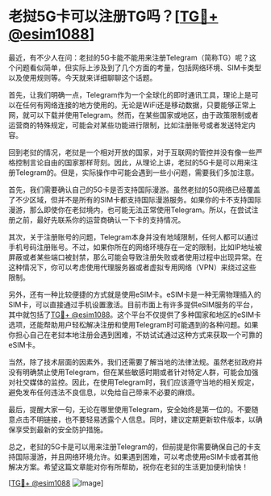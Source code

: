 # 老挝5G卡可以注册TG吗？[[TG💪+ @esim1088](https://t.me/s/esim1088)]

最近，有不少人在问：老挝的5G卡能不能用来注册Telegram（简称TG）呢？这个问题看似简单，但实际上涉及到了几个方面的考量，包括网络环境、SIM卡类型以及使用规则等。今天就来详细聊聊这个话题。

首先，让我们明确一点，Telegram作为一个全球化的即时通讯工具，理论上是可以在任何有网络连接的地方使用的。无论是WiFi还是移动数据，只要能够正常上网，就可以下载并使用Telegram。然而，在某些国家或地区，由于政策限制或者运营商的特殊规定，可能会对某些功能进行限制，比如注册账号或者发送特定内容。

回到老挝的情况，老挝是一个相对开放的国家，对于互联网的管控并没有像一些严格控制言论自由的国家那样苛刻。因此，从理论上讲，老挝的5G卡是可以用来注册Telegram的。但是，实际操作中可能会遇到一些小问题，需要我们多加注意。

首先，我们需要确认自己的5G卡是否支持国际漫游。虽然老挝的5G网络已经覆盖了不少区域，但并不是所有的SIM卡都支持国际漫游服务。如果你的卡不支持国际漫游，那么即使你在老挝境内，也可能无法正常使用Telegram。所以，在尝试注册之前，最好先联系你的运营商确认一下卡的支持情况。

其次，关于注册账号的问题，Telegram本身并没有地域限制，任何人都可以通过手机号码注册账号。不过，如果你所在的网络环境存在一定的限制，比如IP地址被屏蔽或者某些端口被封禁，那么可能会导致注册失败或者使用过程中出现异常。在这种情况下，你可以考虑使用代理服务器或者虚拟专用网络（VPN）来绕过这些限制。

另外，还有一种比较便捷的方式就是使用eSIM卡。eSIM卡是一种无需物理插入的SIM卡，可以直接通过手机设置激活。目前市面上有许多提供eSIM服务的平台，其中就包括了[TG💪+ @esim1088](https://t.me/s/esim1088)。这个平台不仅提供了多种国家和地区的eSIM卡选项，还能帮助用户轻松解决注册和使用Telegram时可能遇到的各种问题。如果你担心自己在老挝本地注册会遇到困难，不妨试试通过这种方式来获取一个可靠的eSIM卡。

当然，除了技术层面的因素外，我们还需要了解当地的法律法规。虽然老挝政府并没有明确禁止使用Telegram，但在某些敏感时期或者针对特定人群，可能会加强对社交媒体的监控。因此，在使用Telegram时，我们应该遵守当地的相关规定，避免发布任何违法不良信息，以免给自己带来不必要的麻烦。

最后，提醒大家一句，无论在哪里使用Telegram，安全始终是第一位的。不要随意点击不明链接，也不要轻易透露个人信息。同时，建议定期更新软件版本，以确保享受到最新的安全防护措施。

总之，老挝的5G卡是可以用来注册Telegram的，但前提是你需要确保自己的卡支持国际漫游，并且网络环境允许。如果遇到困难，可以考虑使用eSIM卡或者其他解决方案。希望这篇文章能对你有所帮助，祝你在老挝的生活更加便利愉快！

[[TG💪+ @esim1088](https://t.me/s/esim1088) ![Image](https://i.postimg.cc/4NQfJmqS/Snipaste-2025-05-13-00-14-12.png)]